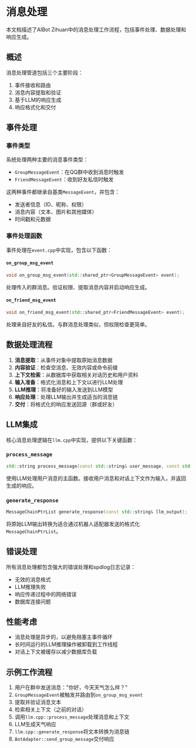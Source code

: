 # 消息处理

本文档描述了AIBot Zihuan中的消息处理工作流程，包括事件处理、数据处理和响应生成。

## 概述

消息处理管道包括三个主要阶段：
1. 事件接收和路由
2. 消息内容提取和验证
3. 基于LLM的响应生成
4. 响应格式化和交付

## 事件处理

### 事件类型

系统处理两种主要的消息事件类型：

- `GroupMessageEvent`：在QQ群中收到消息时触发
- `FriendMessageEvent`：收到好友私信时触发

这两种事件都继承自基类`MessageEvent`，并包含：
- 发送者信息（ID、昵称、权限）
- 消息内容（文本、图片和其他媒体）
- 时间戳和元数据

### 事件处理函数

事件处理在`event.cpp`中实现，包含以下函数：

#### `on_group_msg_event`
```cpp
void on_group_msg_event(std::shared_ptr<GroupMessageEvent> event);
```
处理传入的群消息。验证权限、提取消息内容并启动响应生成。

#### `on_friend_msg_event`
```cpp
void on_friend_msg_event(std::shared_ptr<FriendMessageEvent> event);
```
处理来自好友的私信。与群消息处理类似，但权限检查更简单。

## 数据处理流程

1. **消息提取**：从事件对象中提取原始消息数据
2. **内容验证**：检查空消息、无效内容或命令前缀
3. **上下文检索**：从数据库中获取相关对话历史和用户资料
4. **输入准备**：格式化消息和上下文以进行LLM处理
5. **LLM推理**：将准备好的输入发送到LLM模型
6. **响应处理**：处理LLM输出并生成适当的消息链
7. **交付**：将格式化的响应发送回源（群或好友）

## LLM集成

核心消息处理逻辑在`llm.cpp`中实现，提供以下关键函数：

### `process_message`
```cpp
std::string process_message(const std::string& user_message, const std::string& context);
```
使用LLM处理用户消息的主函数。接收用户消息和对话上下文作为输入，并返回生成的响应。

### `generate_response`
```cpp
MessageChainPtrList generate_response(const std::string& llm_output);
```
将原始LLM输出转换为适合通过机器人适配器发送的格式化`MessageChainPtrList`。

## 错误处理

所有消息处理都包含强大的错误处理和spdlog日志记录：
- 无效的消息格式
- LLM推理失败
- 响应传递过程中的网络错误
- 数据库连接问题

## 性能考虑

- 消息处理是异步的，以避免阻塞主事件循环
- 长时间运行的LLM推理操作被卸载到工作线程
- 对话上下文被缓存以减少数据库负载

## 示例工作流程

1. 用户在群中发送消息："你好，今天天气怎么样？"
2. `GroupMessageEvent`被触发并路由到`on_group_msg_event`
3. 提取并验证消息文本
4. 检索相关上下文（之前的对话）
5. 调用`llm.cpp::process_message`处理消息和上下文
6. LLM生成天气响应
7. `llm.cpp::generate_response`将文本转换为消息链
8. `BotAdapter::send_group_message`交付响应